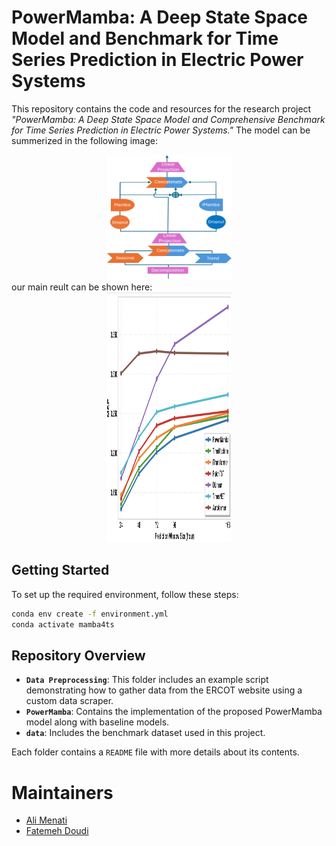 # PowerMamba: A Deep State Space Model and Benchmark for Time Series Prediction in Electric Power Systems

This repository contains the code and resources for the research project *"PowerMamba: A Deep State Space Model and Comprehensive Benchmark for Time Series Prediction in Electric Power Systems."*
The model can be summerized in the following image:
<div style="text-align: center;">
    <img src="model.png" alt="small Image" style="width:200px; height:200px;">
</div>
our main reult can be shown here:
<div style="text-align: center;">
    <img src="performance.png" alt="Image2" style="width:200px; height:400px;">
</div>


## Getting Started

To set up the required environment, follow these steps:

```bash
conda env create -f environment.yml
conda activate mamba4ts
```

## Repository Overview


- **`Data Preprocessing`**: This folder includes an example script demonstrating how to gather data from the ERCOT website using a custom data scraper.
- **`PowerMamba`**: Contains the implementation of the proposed PowerMamba model along with baseline models.
- **`data`**: Includes the benchmark dataset used in this project.

Each folder contains a `README` file with more details about its contents.

# Maintainers
* [Ali Menati](github.com/alimenati)
* [Fatemeh Doudi](https://fatemehdoudi.github.io/)


